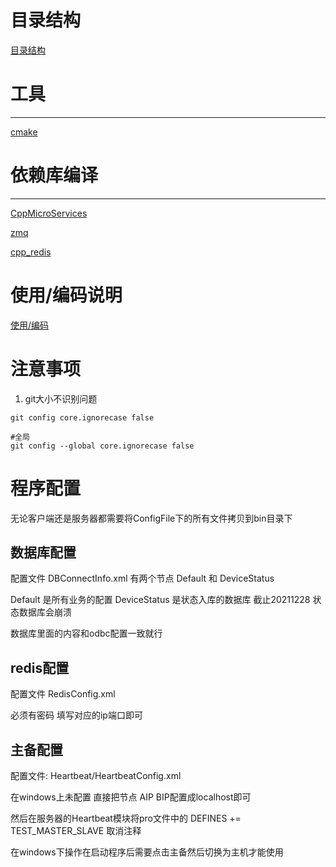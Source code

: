 # 目录结构

[目录结构](./dir.md)

# 工具
***
[cmake](./cmake.md)


# 依赖库编译
***
[CppMicroServices](./cms_build.md)

[zmq](./libzmq_build.md)

[cpp_redis](./cpp_redis.md)


# 使用/编码说明

[使用/编码](./code.md)

# 注意事项

1. git大小不识别问题

```shell
git config core.ignorecase false

#全局
git config --global core.ignorecase false

```

# 程序配置

无论客户端还是服务器都需要将ConfigFile下的所有文件拷贝到bin目录下

## 数据库配置
配置文件 DBConnectInfo.xml
有两个节点 Default 和 DeviceStatus

Default 是所有业务的配置
DeviceStatus 是状态入库的数据库 截止20211228 状态数据库会崩溃

数据库里面的内容和odbc配置一致就行

## redis配置
配置文件 RedisConfig.xml

必须有密码 填写对应的ip端口即可

## 主备配置
配置文件: Heartbeat/HeartbeatConfig.xml

在windows上未配置 直接把节点 AIP BIP配置成localhost即可 

然后在服务器的Heartbeat模块将pro文件中的 
DEFINES += TEST_MASTER_SLAVE 取消注释

在windows下操作在启动程序后需要点击主备然后切换为主机才能使用